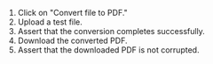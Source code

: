 1. Click on "Convert file to PDF."
2. Upload a test file.
3. Assert that the conversion completes successfully.
4. Download the converted PDF.
5. Assert that the downloaded PDF is not corrupted.
